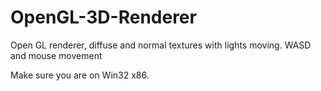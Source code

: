 # OpenGL-3D-Renderer
Open GL renderer, diffuse and normal textures with lights moving. WASD and mouse movement

Make sure you are on Win32 x86.
